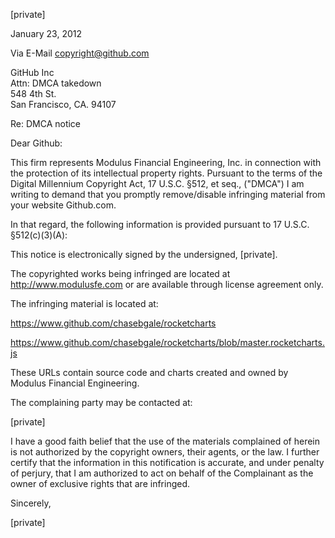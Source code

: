 
[private]

January 23, 2012

Via E-Mail copyright@github.com

GitHub Inc<br/>
Attn: DMCA takedown<br/>
548 4th St.<br/>
San Francisco, CA. 94107<br/>

Re: DMCA notice

Dear Github:

This firm represents Modulus Financial Engineering, Inc. in connection with the protection of its intellectual property rights. Pursuant to the terms of the Digital Millennium Copyright Act, 17 U.S.C. §512, et seq., ("DMCA") I am writing to
demand that you promptly remove/disable infringing material from your website Github.com.

In that regard, the following information is provided pursuant to 17 U.S.C. §512(c)(3)(A):

This notice is electronically signed by the undersigned, [private].

The copyrighted works being infringed are located at <http://www.modulusfe.com> or are available through license agreement only.

The infringing material is located at:

<https://www.github.com/chasebgale/rocketcharts>

<https://www.github.com/chasebgale/rocketcharts/blob/master.rocketcharts.js>

These URLs contain source code and charts created and owned by Modulus Financial Engineering.

The complaining party may be contacted at:

[private]

I have a good faith belief that the use of the materials complained of herein is not authorized by the copyright owners, their agents, or the law. I further certify that the information in this notification is accurate, and under penalty of perjury, that I am authorized to act on behalf of the Complainant as the owner of exclusive rights that are infringed.

Sincerely,

[private]
